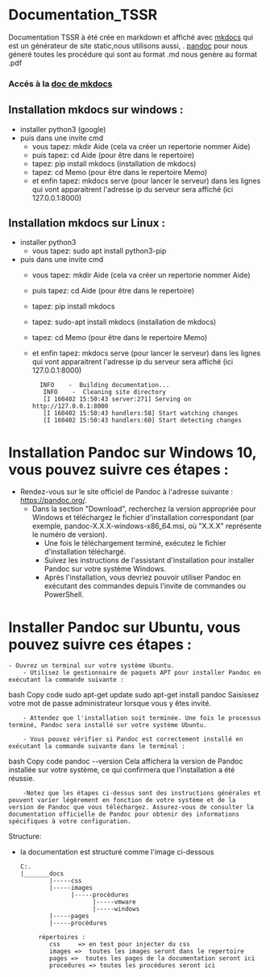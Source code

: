 # Documentation_TSSR

Documentation TSSR à été crée en markdown et affiché avec [mkdocs](https://www.mkdocs.org/) qui est un générateur de site static,nous utilisons aussi, . [pandoc](https://pandoc.org) pour nous géneré toutes les procédure qui sont au format .md nous genère au format .pdf

### Accés à la [doc de mkdocs](https://www.mkdocs.org/getting-started/)

## Installation mkdocs sur windows : 
- installer python3  (google)
- puis dans une invite cmd
    - vous tapez:   mkdir Aide  (cela va créer un repertorie nommer Aide)
    - puis tapez: cd Aide (pour être dans le repertoire)
    - tapez: pip install mkdocs   (installation de mkdocs)
    - tapez: cd Memo  (pour être dans le repertoire Memo)
    - et enfin tapez: mkdocs serve  (pour lancer le serveur)
            dans les lignes qui vont apparaitrent l'adresse ip du serveur sera affiché  (ici 127.0.0.1:8000)
 ## Installation mkdocs sur Linux :
- installer python3  
    - vous tapez: sudo apt install python3-pip
- puis dans une invite cmd
    - vous tapez:   mkdir Aide  (cela va créer un repertorie nommer Aide)
    - puis tapez: cd Aide (pour être dans le repertoire)
    - tapez: pip install mkdocs
    - tapez: sudo-apt install mkdocs   (installation de mkdocs)
    - tapez: cd Memo  (pour être dans le repertoire Memo)
    - et enfin tapez: mkdocs serve  (pour lancer le serveur)
            dans les lignes qui vont apparaitrent l'adresse ip du serveur sera affiché  (ici 127.0.0.1:8000)
      
            INFO    -  Building documentation...
             INFO    -  Cleaning site directory
             [I 160402 15:50:43 server:271] Serving on http://127.0.0.1:8000
             [I 160402 15:50:43 handlers:58] Start watching changes
             [I 160402 15:50:43 handlers:60] Start detecting changes

# Installation Pandoc sur Windows 10, vous pouvez suivre ces étapes :
- Rendez-vous sur le site officiel de Pandoc à l'adresse suivante : https://pandoc.org/.
  - Dans la section "Download", recherchez la version appropriée pour Windows et téléchargez le fichier d'installation correspondant (par exemple, pandoc-X.X.X-windows-x86_64.msi, où "X.X.X" représente le numéro de version).
    - Une fois le téléchargement terminé, exécutez le fichier d'installation téléchargé.
    - Suivez les instructions de l'assistant d'installation pour installer Pandoc sur votre système Windows.
    - Après l'installation, vous devriez pouvoir utiliser Pandoc en exécutant des commandes depuis l'invite de commandes ou PowerShell.

# Installer Pandoc sur Ubuntu, vous pouvez suivre ces étapes :
    - Ouvrez un terminal sur votre système Ubuntu.
        - Utilisez le gestionnaire de paquets APT pour installer Pandoc en exécutant la commande suivante :

bash
Copy code
sudo apt-get update
sudo apt-get install pandoc
Saisissez votre mot de passe administrateur lorsque vous y êtes invité.

        - Attendez que l'installation soit terminée. Une fois le processus terminé, Pandoc sera installé sur votre système Ubuntu.

        - Vous pouvez vérifier si Pandoc est correctement installé en exécutant la commande suivante dans le terminal :

bash
Copy code
pandoc --version
Cela affichera la version de Pandoc installée sur votre système, ce qui confirmera que l'installation a été réussie.

        -Notez que les étapes ci-dessus sont des instructions générales et peuvent varier légèrement en fonction de votre système et de la version de Pandoc que vous téléchargez. Assurez-vous de consulter la documentation officielle de Pandoc pour obtenir des informations spécifiques à votre configuration.

  Structure:
  - la documentation est structuré comme l'image ci-dessous
 
        C:.
        |_______docs
                |-----css
                |-----images
                      |-----procèdures
                            |-----vmware
                            |-----windows
                |-----pages
                |-----procèdures
    
             répertoires :
                css     => en test pour injecter du css
                images =>  toutes les images seront dans le repertoire
                pages =>  toutes les pages de la documentation seront ici
                procedures => toutes les procédures seront ici

